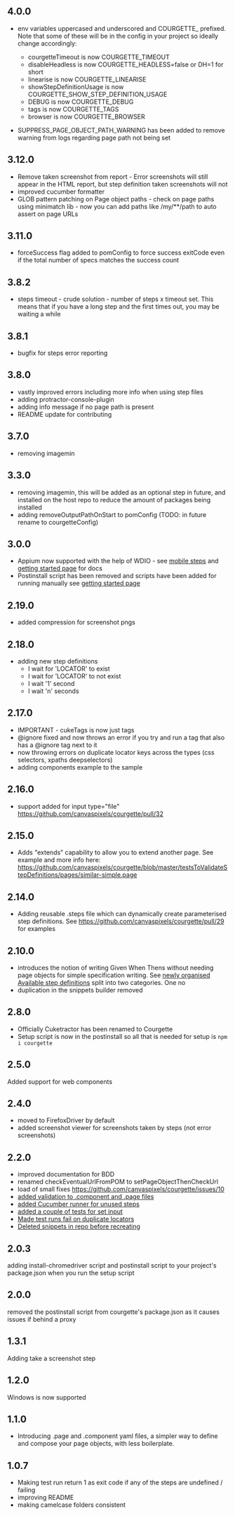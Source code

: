 ## 4.0.0
* env variables uppercased and underscored and COURGETTE_ prefixed. Note that some of these will be in the config in your project so ideally change accordingly:
  * courgetteTimeout is now COURGETTE_TIMEOUT
  * disableHeadless is now COURGETTE_HEADLESS=false or DH=1 for short
  * linearise is now COURGETTE_LINEARISE
  * showStepDefinitionUsage is now COURGETTE_SHOW_STEP_DEFINITION_USAGE
  * DEBUG is now COURGETTE_DEBUG
  * tags is now COURGETTE_TAGS
  * browser is now COURGETTE_BROWSER

* SUPPRESS_PAGE_OBJECT_PATH_WARNING has been added to remove warning from logs regarding page path not being set

## 3.12.0
* Remove taken screenshot from report - Error screenshots will still appear in the HTML report, but step definition taken screenshots will not
* improved cucumber formatter
* GLOB pattern patching on Page object paths - check on page paths using minimatch lib - now you can add paths like /my/**/path to auto assert on page URLs

## 3.11.0
* forceSuccess flag added to pomConfig to force success exitCode even if the total number of specs matches the success count

## 3.8.2
* steps timeout - crude solution - number of steps x timeout set. This means that if you have a long step and the first times out, you may be waiting a while

## 3.8.1
* bugfix for steps error reporting

## 3.8.0
* vastly improved errors including more info when using step files
* adding protractor-console-plugin
* adding info message if no page path is present
* README update for contributing

## 3.7.0
* removing imagemin

## 3.3.0
* removing imagemin, this will be added as an optional step in future, and installed on the host repo to reduce the amount of packages being installed
* adding removeOutputPathOnStart to pomConfig (TODO: in future rename to courgetteConfig)

## 3.0.0
* Appium now supported with the help of WDIO - see [mobile steps](https://courgette-testing.com/mobile-step-definitions) and [getting started page](https://courgette-testing.com/getting-started) for docs
* Postinstall script has been removed and scripts have been added for running manually see [getting started page](https://courgette-testing.com/getting-started)

## 2.19.0
* added compression for screenshot pngs

## 2.18.0
* adding new step definitions
  * I wait for 'LOCATOR' to exist
  * I wait for 'LOCATOR' to not exist
  * I wait '1' second
  * I wait 'n' seconds

## 2.17.0
* IMPORTANT - cukeTags is now just tags
* @ignore fixed and now throws an error if you try and run a tag that also has a @ignore tag next to it
* now throwing errors on duplicate locator keys across the types (css selectors, xpaths deepselectors)
* adding components example to the sample

## 2.16.0
* support added for input type="file" https://github.com/canvaspixels/courgette/pull/32

## 2.15.0
* Adds "extends" capability to allow you to extend another page.
See example and more info here: https://github.com/canvaspixels/courgette/blob/master/testsToValidateStepDefinitions/pages/similar-simple.page

## 2.14.0
* Adding reusable .steps file which can dynamically create parameterised step definitions. See https://github.com/canvaspixels/courgette/pull/29 for examples

## 2.10.0
* introduces the notion of writing Given When Thens without needing page objects for simple specification writing. See [newly organised Available step definitions](https://github.com/canvaspixels/courgette/blob/8133f6bc52304fa5e328402ccc9fd2548980509b/STEP_DEFINITIONS.md#step-definitions) split into two categories. One no
* duplication in the snippets builder removed

## 2.8.0
* Officially Cuketractor has been renamed to Courgette
* Setup script is now in the postinstall so all that is needed for setup is `npm i courgette`

## 2.5.0
Added support for web components

## 2.4.0
* moved to FirefoxDriver by default
* added screenshot viewer for screenshots taken by steps (not error screenshots)

## 2.2.0
* improved documentation for BDD
* renamed checkEventualUrlFromPOM to setPageObjectThenCheckUrl
* load of small fixes https://github.com/canvaspixels/courgette/issues/10
* [added validation to .component and .page files](https://github.com/canvaspixels/courgette/issues/11)
* [added Cucumber runner for unused steps](https://github.com/canvaspixels/courgette/issues/9)
* [added a couple of tests for set input](https://github.com/canvaspixels/courgette/issues/7)
* [Made test runs fail on duplicate locators](https://github.com/canvaspixels/courgette/issues/6)
* [Deleted snippets in repo before recreating](https://github.com/canvaspixels/courgette/issues/4)

## 2.0.3
adding install-chromedriver script and postinstall script to your project's package.json when you run the setup script

## 2.0.0
removed the postinstall script from courgette's package.json as it causes issues if behind a proxy

## 1.3.1
Adding take a screenshot step

## 1.2.0
Windows is now supported


## 1.1.0
* Introducing .page and .component yaml files, a simpler way to define and compose your page objects, with less boilerplate.


## 1.0.7
* Making test run return 1 as exit code if any of the steps are undefined / failing
* improving README
* making camelcase folders consistent

